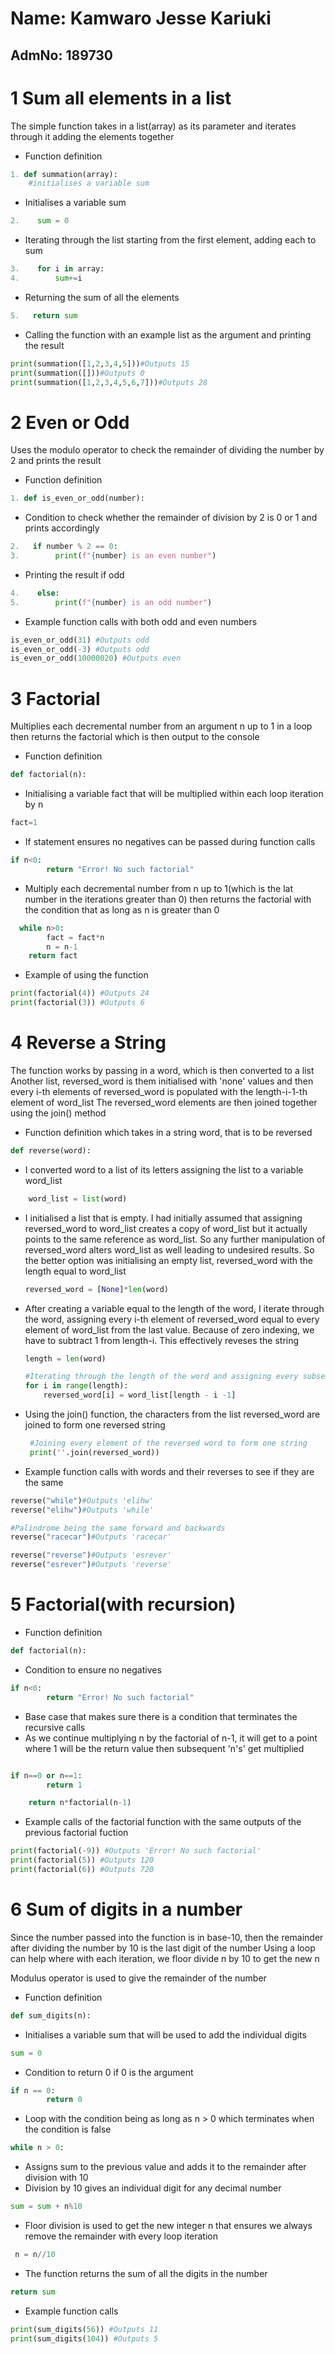 
# Name: Kamwaro Jesse Kariuki
AdmNo: 189730
---

# 1 Sum all elements in a list
The simple function takes in a list(array) as its parameter and iterates through it adding the elements together


+ Function definition
``` python
1. def summation(array):
    #initialises a variable sum
```
+  Initialises a variable sum
``` python
2.    sum = 0
```
+ Iterating through the list starting from the first element, adding each to sum
 ``` python
3.    for i in array:
4.        sum+=i
```
+ Returning the sum of all the elements
``` python
5.   return sum
```

+ Calling the function with an example list as the argument and printing the result
``` python
print(summation([1,2,3,4,5]))#Outputs 15
print(summation([]))#Outputs 0
print(summation([1,2,3,4,5,6,7]))#Outputs 28
```
# 2 Even or Odd
Uses the modulo operator to check the remainder of dividing the number by 2 and prints the result

+ Function definition
``` python
1. def is_even_or_odd(number):
```
+ Condition to check whether the remainder of division by 2 is 0 or 1 and prints accordingly
```python
2.   if number % 2 == 0:
3.        print(f"{number} is an even number")
```
+ Printing the result if odd
```python
4.    else:
5.        print(f"{number} is an odd number")
```



+ Example function calls with both odd and even numbers
```python
is_even_or_odd(31) #Outputs odd
is_even_or_odd(-3) #Outputs odd
is_even_or_odd(10000020) #Outputs even
```

# 3 Factorial
Multiplies each decremental number from an argument n up to 1 in a loop then returns the factorial which is then output to the console

+ Function definition
```python
def factorial(n):
```

+ Initialising a variable fact that will be multiplied within each loop iteration by n
```python
fact=1
```
+ If statement ensures no negatives can be passed during function calls
```python
if n<0:
        return "Error! No such factorial"
```
    
 
        
+ Multiply each decremental number from n up to 1(which is the lat number in the iterations greater than 0) then returns the factorial with the condition that as long as n is greater than 0
```python
  while n>0:
        fact = fact*n
        n = n-1
    return fact
```
+ Example of using the function
```python
print(factorial(4)) #Outputs 24
print(factorial(3)) #Outputs 6
```



# 4 Reverse a String

The function works by passing in a word, which is then converted to a list 
Another list, reversed_word is them initialised with 'none' values and then every i-th elements of reversed_word is populated with the length-i-1-th element of word_list
The reversed_word elements are then joined together using the join() method

+ Function definition which takes in a string word, that is to be reversed
``` python
def reverse(word):
```
+ I converted word to a list of its letters assigning the list to a variable word_list
``` python
    word_list = list(word)
```
+ I initialised a list that is empty. I had initially assumed that assigning reversed_word to word_list creates a copy of word_list but it actually points to the same reference as word_list. So any further manipulation of reversed_word alters word_list as well leading to undesired results. So the better option was initialising an empty list, reversed_word with the length equal to word_list

    ``` python
    reversed_word = [None]*len(word)
    ```
+ After creating a variable equal to the length of the word, I iterate through the word, assigning every i-th element of reversed_word equal to every element of word_list from the last value. Because of zero indexing, we have to subtract 1 from length-i. This effectively reveses the string
    ``` python
    length = len(word)

    #Iterating through the length of the word and assigning every subsequent element of the empty list to every element from the last backwards
    for i in range(length):
        reversed_word[i] = word_list[length - i -1]
  ```
+ Using the join() function, the characters from the list reversed_word are joined to form one reversed string
   ``` python 
    #Joining every element of the reversed word to form one string
    print(''.join(reversed_word))
    ```

+ Example function calls with words and their reverses to see if they are the same
``` python
reverse("while")#Outputs 'elihw'
reverse("elihw")#Outputs 'while'

#Palindrome being the same forward and backwards
reverse("racecar")#Outputs 'racecar'

reverse("reverse")#Outputs 'esrever'
reverse("esrever")#Outputs 'reverse'
```
# 5 Factorial(with recursion)


+ Function definition
```python
def factorial(n):
```

+ Condition to ensure no negatives
```python
if n<0:
        return "Error! No such factorial"
```
    
+ Base case that makes sure there is a condition that terminates the recursive calls
+ As we continue multiplying n by the factorial of n-1, it will get to a point where 1 will be the return value then subsequent 'n's' get multiplied
```python

if n==0 or n==1:
        return 1

    return n*factorial(n-1)

```
    

+ Example calls of the factorial function with the same outputs of the previous factorial fuction
```python
print(factorial(-9)) #Outputs 'Error! No such factorial'
print(factorial(5)) #Outputs 120
print(factorial(6)) #Outputs 720
```

# 6 Sum of digits in a number
Since the number passed into the function is in base-10, then the remainder after dividing the number by 10 is the last digit of the number
Using a loop can help where with each iteration, we floor divide n by 10 to get the new n


Modulus operator is used to give the remainder of the number
+ Function definition
```python
def sum_digits(n):
```


+ Initialises a variable sum that will be used to add the individual digits
```python
sum = 0
```
    
+ Condition to return 0 if 0 is the argument
```python
if n == 0:
        return 0
```
    
+ Loop with the condition being as long as n > 0 which terminates when the condition is false
```python
while n > 0:
```
    
+ Assigns sum to the previous value and adds it to the remainder after division with 10
+ Division by 10 gives an individual digit for any decimal number 
```python
sum = sum + n%10
```
        

+ Floor division is used to get the new integer n that ensures we always remove the remainder with every loop iteration
```python
 n = n//10
```
       
+ The function returns the sum of all the digits in the number
```python
return sum
```
    
+ Example function calls
```python
print(sum_digits(56)) #Outputs 11
print(sum_digits(104)) #Outputs 5
```

